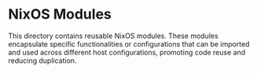 # NixOS Modules

This directory contains reusable NixOS modules. These modules encapsulate specific functionalities or configurations that can be imported and used across different host configurations, promoting code reuse and reducing duplication.

